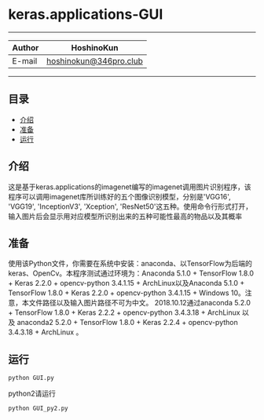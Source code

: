 # keras.applications-GUI

****
|Author|HoshinoKun|
|---|---
|E-mail|hoshinokun@346pro.club
****

## 目录
* [介绍](#介绍)
* [准备](#准备)
* [运行](#运行)

介绍
------
这是基于keras.applications的imagenet编写的imagenet调用图片识别程序，该程序可以调用imagenet库所训练好的五个图像识别模型，分别是'VGG16', 'VGG19', 'InceptionV3', 'Xception', 'ResNet50'这五种。使用命令行形式打开，输入图片后会显示用对应模型所识别出来的五种可能性最高的物品以及其概率

准备
------
使用该Python文件，你需要在系统中安装：anaconda、以TensorFlow为后端的keras、OpenCv。本程序测试通过环境为：Anaconda 5.1.0 + TensorFlow 1.8.0 + Keras 2.2.0 + opencv-python 3.4.1.15 + ArchLinux以及Anaconda 5.1.0 + TensorFlow 1.8.0 + Keras 2.2.0 + opencv-python 3.4.1.15 + Windows 10。注意，本文件路径以及输入图片路径不可为中文。
2018.10.12通过anaconda 5.2.0 + TensorFlow 1.8.0 + Keras 2.2.2 + opencv-python 3.4.3.18 + ArchLinux 以及 anaconda2 5.2.0 + TensorFlow 1.8.0 + Keras 2.2.4 + opencv-python 3.4.3.18 + ArchLinux 。

运行
------
```
python GUI.py
```

python2请运行

```
python GUI_py2.py
```